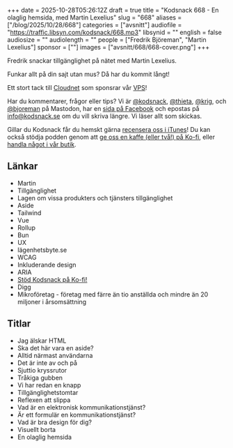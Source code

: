+++
date = 2025-10-28T05:26:12Z
draft = true
title = "Kodsnack 668 - En olaglig hemsida, med Martin Lexelius"
slug = "668"
aliases = ["/blog/2025/10/28/668"]
categories = ["avsnitt"]
audiofile = "https://traffic.libsyn.com/kodsnack/668.mp3"
libsynid = ""
english = false
audiosize = ""
audiolength = ""
people = ["Fredrik Björeman", "Martin Lexelius"]
sponsor = [""]
images = ["avsnitt/668/668-cover.png"]
+++

Fredrik snackar tillgänglighet på nätet med Martin Lexelius.

Funkar allt på din sajt utan mus? Då har du kommit långt!

Ett stort tack till [Cloudnet](https://www.cloudnet.se) som sponsrar vår [VPS](https://en.wikipedia.org/wiki/Virtual_private_server)!

Har du kommentarer, frågor eller tips? Vi är [@kodsnack](https://social.podsnack.se/@kodsnack), [@thieta](https://6510.nu/@thieta), [@krig](https://6510.nu/@krig), och [@bjoreman](https://toot.cafe/@bjoreman) på Mastodon, har en [sida på Facebook](https://www.facebook.com/) och epostas på [info@kodsnack.se](mailto:info@kodsnack.se) om du vill skriva längre. Vi läser allt som skickas.

Gillar du Kodsnack får du hemskt gärna [recensera oss i iTunes](https://itunes.apple.com/se/podcast/kodsnack/id561631498?l=en)! Du kan också stödja podden genom att <a href="https://ko-fi.com/kodsnack" rel="payment">ge oss en kaffe (eller två!) på Ko-fi</a>, eller [handla något i vår butik](https://shop.spreadshirt.se/kodsnack/).

## Länkar
* Martin
* Tillgänglighet
* Lagen om vissa produkters och tjänsters tillgänglighet
* Aside
* Tailwind
* Vue
* Rollup
* Bun
* UX
* lägenhetsbyte.se
* WCAG
* Inkluderande design
* ARIA
* [Stöd Kodsnack på Ko-fi!](https://ko-fi.com/kodsnack)
* Digg
* Mikroföretag - företag med färre än tio anställda och mindre än 20 miljoner i årsomsättning

## Titlar
* Jag älskar HTML
* Ska det här vara en aside?
* Alltid närmast användarna
* Det är inte av och på
* Sjuttio kryssrutor
* Tråkiga gubben
* Vi har redan en knapp
* Tillgänglighetstomtar
* Reflexen att slippa
* Vad är en elektronisk kommunikationstjänst?
* Är ett formulär en kommunikationstjänst?
* Vad är bra design för dig?
* Visuellt borta
* En olaglig hemsida
